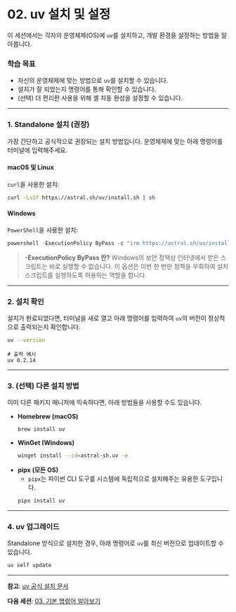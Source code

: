 # 02. uv 설치 및 설정

이 세션에서는 각자의 운영체제(OS)에 `uv`를 설치하고, 개발 환경을 설정하는 방법을 알아봅니다.

### 학습 목표

-   자신의 운영체제에 맞는 방법으로 `uv`를 설치할 수 있습니다.
-   설치가 잘 되었는지 명령어를 통해 확인할 수 있습니다.
-   (선택) 더 편리한 사용을 위해 셸 자동 완성을 설정할 수 있습니다.

---

### 1. Standalone 설치 (권장)

가장 간단하고 공식적으로 권장되는 설치 방법입니다. 운영체제에 맞는 아래 명령어를 터미널에 입력해주세요.

#### macOS 및 Linux

`curl`을 사용한 설치:

```bash
curl -LsSf https://astral.sh/uv/install.sh | sh
```

#### Windows

`PowerShell`을 사용한 설치:

```powershell
powershell -ExecutionPolicy ByPass -c "irm https://astral.sh/uv/install.ps1 | iex"
```

> **-ExecutionPolicy ByPass 란?**
> Windows의 보안 정책상 인터넷에서 받은 스크립트는 바로 실행할 수 없습니다. 이 옵션은 이번 한 번만 정책을 우회하여 설치 스크립트를 실행하도록 허용하는 역할을 합니다.

---

### 2. 설치 확인

설치가 완료되었다면, 터미널을 새로 열고 아래 명령어를 입력하여 `uv`의 버전이 정상적으로 출력되는지 확인합니다.

```bash
uv --version
```

```
# 출력 예시
uv 0.2.14
```

---

### 3. (선택) 다른 설치 방법

이미 다른 패키지 매니저에 익숙하다면, 아래 방법들을 사용할 수도 있습니다.

-   **Homebrew (macOS)**
    ```bash
    brew install uv
    ```
-   **WinGet (Windows)**
    ```bash
    winget install --id=astral-sh.uv -e
    ```
-   **pipx (모든 OS)**
    - `pipx`는 파이썬 CLI 도구를 시스템에 독립적으로 설치해주는 유용한 도구입니다.
    ```bash
    pipx install uv
    ```

---

### 4. uv 업그레이드

Standalone 방식으로 설치한 경우, 아래 명령어로 `uv`를 최신 버전으로 업데이트할 수 있습니다.

```bash
uv self update
```

---

**참고**: [uv 공식 설치 문서](https://docs.astral.sh/uv/getting-started/installation/)

**다음 세션**: [03. 기본 명령어 알아보기](../03-basic-commands/README.md)
